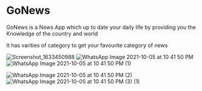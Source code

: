 # GoNews
GoNews is a News App which up to date your daily life by providing you the Knowledge of the country and world

It has varities of category to get your favourite category of news




![Screenshot_1633450988](https://user-images.githubusercontent.com/78685202/136068765-6f4e586c-a5a2-476c-a95c-aa731e984206.png)
![WhatsApp Image 2021-10-05 at 10 41 50 PM](https://user-images.githubusercontent.com/78685202/136071970-05739dd2-79bb-4db8-918a-bcabd89a02fc.jpeg)
![WhatsApp Image 2021-10-05 at 10 41 50 PM (1)](https://user-images.githubusercontent.com/78685202/136072342-ecdc9bdd-39be-4e07-b4c2-d9bf1278df84.jpeg)

![WhatsApp Image 2021-10-05 at 10 41 50 PM (2)](https://user-images.githubusercontent.com/78685202/136072681-4431de41-f842-419d-a4e8-5cc3f5e1287e.jpeg)
![WhatsApp Image 2021-10-05 at 10 41 50 PM (3) (1)](https://user-images.githubusercontent.com/78685202/136072904-a05facaf-733e-4284-b6a0-db59d0176b1c.jpeg)
